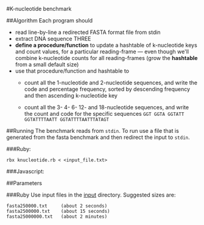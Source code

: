 #K-nucleotide benchmark

##Algorithm
Each program should

* read line-by-line a redirected FASTA format file from stdin
* extract DNA sequence THREE
* **define a procedure/function** to update a hashtable of k-nucleotide keys and count values, for a particular reading-frame — even though we'll combine k-nucleotide counts for all reading-frames (grow the **hashtable** from a small default size)
* use that procedure/function and hashtable to
    * count all the 1-nucleotide and 2-nucleotide sequences, and write the code and percentage frequency, sorted by descending frequency and then ascending k-nucleotide key

    * count all the 3- 4- 6- 12- and 18-nucleotide sequences, and write the count and code for the specific sequences `GGT GGTA GGTATT GGTATTTTAATT GGTATTTTAATTTATAGT`

##Running
The benchmark reads from `stdin`. To run use a file that is generated from the fasta benchmark and then redirect the input to `stdin`.

###Ruby:

    rbx knucleotide.rb < <input_file.txt>

###Javascript:

##Parameters

###Ruby
Use input files in the [input](../input) directory.  Suggested sizes are:

    fasta250000.txt     (about 2 seconds) 
    fasta2500000.txt    (about 15 seconds)
    fasta25000000.txt   (about 2 minutes)

